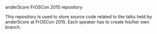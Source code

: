 anderScore FrOSCon 2015 repository

This repository is used to store source code related to the talks held by anderScore at FrOSCon 2015. Each speaker has to create his/her own branch.
